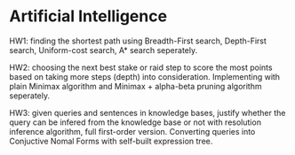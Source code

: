 # Artificial Intelligence 

HW1: 
finding the shortest path using Breadth-First search, Depth-First search, Uniform-cost search, A* search seperately.

HW2: 
choosing the next best stake or raid step to score the most points based on taking more steps (depth) into consideration. Implementing with plain Minimax algorithm and Minimax + alpha-beta pruning algorithm seperately.
     
HW3: 
given queries and sentences in knowledge bases, justify whether the query can be infered from the knowledge base or not with resolution inference algorithm, full first-order version. Converting queries into Conjuctive Nomal Forms with self-built expression tree.
